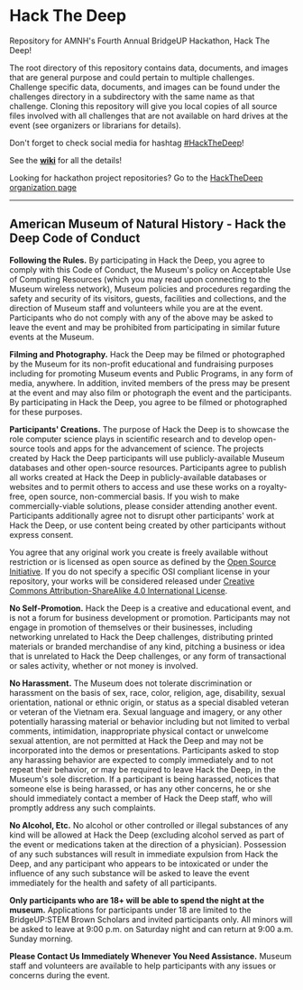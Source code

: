 # Hack The Deep
Repository for AMNH's Fourth Annual BridgeUP Hackathon, Hack The Deep!

The root directory of this repository contains data, documents, and images that are general purpose and could pertain to multiple challenges. Challenge specific data, documents, and images can be found under the challenges directory in a subdirectory with the same name as that challenge. Cloning this repository will give you local copies of all source files involved with all challenges that are not available on hard drives at the event (see organizers or librarians for details).

Don't forget to check social media for hashtag [#HackTheDeep](https://twitter.com/search?f=tweets&vertical=default&q=hackthedeep&src=typd)!

See the [**wiki**](https://github.com/amnh/HackTheDeep/wiki) for all the details!

Looking for hackathon project repositories? Go to the [HackTheDeep organization page](https://github.com/HackTheDeep)

___

## American Museum of Natural History - Hack the Deep Code of Conduct

**Following the Rules.** By participating in Hack the Deep, you agree to comply with this Code of Conduct, the Museum's policy on Acceptable Use of Computing Resources (which you may read upon connecting to the Museum wireless network), Museum policies and procedures regarding the safety and security of its visitors, guests, facilities and collections, and the direction of Museum staff and volunteers while you are at the event. Participants who do not comply with any of the above may be asked to leave the event and may be prohibited from participating in similar future events at the Museum.

**Filming and Photography.** Hack the Deep may be filmed or photographed by the Museum for its non-profit educational and fundraising purposes including for promoting Museum events and Public Programs, in any form of media, anywhere. In addition, invited members of the press may be present at the event and may also film or photograph the event and the participants. By participating in Hack the Deep, you agree to be filmed or photographed for these purposes.

**Participants' Creations.** The purpose of Hack the Deep is to showcase the role computer science plays in scientific research and to develop open-source tools and apps for the advancement of science. The projects created by Hack the Deep participants will use publicly-available Museum databases and other open-source resources. Participants agree to publish all works created at Hack the Deep in publicly-available databases or websites and to permit others to access and use these works on a royalty-free, open source, non-commercial basis. If you wish to make commercially-viable solutions, please consider attending another event. Participants additionally agree not to disrupt other participants' work at Hack the Deep, or use content being created by other participants without express consent.

You agree that any original work you create is freely available without restriction or is licensed as open source as defined by the [Open Source Initiative](http://www.opensource.org/docs/osd). If you do not specify a specific OSI compliant license in your repository, your works will be considered released under [Creative Commons Attribution-ShareAlike 4.0 International License](https://creativecommons.org/licenses/by-sa/4.0/).

**No Self-Promotion.** Hack the Deep is a creative and educational event, and is not a forum for business development or promotion. Participants may not engage in promotion of themselves or their businesses, including networking unrelated to Hack the Deep challenges, distributing printed materials or branded merchandise of any kind, pitching a business or idea that is unrelated to Hack the Deep challenges, or any form of transactional or sales activity, whether or not money is involved.

**No Harassment.** The Museum does not tolerate discrimination or harassment on the basis of sex, race, color, religion, age, disability, sexual orientation, national or ethnic origin, or status as a special disabled veteran or veteran of the Vietnam era. Sexual language and imagery, or any other potentially harassing material or behavior including but not limited to verbal comments, intimidation, inappropriate physical contact or unwelcome sexual attention, are not permitted at Hack the Deep and may not be incorporated into the demos or presentations. Participants asked to stop any harassing behavior are expected to comply immediately and to not repeat their behavior, or may be required to leave Hack the Deep, in the Museum's sole discretion. If a participant is being harassed, notices that someone else is being harassed, or has any other concerns, he or she should immediately contact a member of Hack the Deep staff, who will promptly address any such complaints.

**No Alcohol, Etc.** No alcohol or other controlled or illegal substances of any kind will be allowed at Hack the Deep (excluding alcohol served as part of the event or medications taken at the direction of a physician). Possession of any such substances will result in immediate expulsion from Hack the Deep, and any participant who appears to be intoxicated or under the influence of any such substance will be asked to leave the event immediately for the health and safety of all participants.

**Only participants who are 18+ will be able to spend the night at the museum.** Applications for participants under 18 are limited to the BridgeUP:STEM Brown Scholars and invited participants only. All minors will be asked to leave at 9:00 p.m. on Saturday night and can return at 9:00 a.m. Sunday morning.

**Please Contact Us Immediately Whenever You Need Assistance.** Museum staff and volunteers are available to help participants with any issues or concerns during the event.
